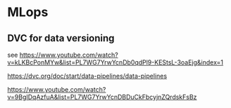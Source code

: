 
# MLops

## DVC for data versioning

see https://www.youtube.com/watch?v=kLKBcPonMYw&list=PL7WG7YrwYcnDb0qdPl9-KEStsL-3oaEjg&index=1

https://dvc.org/doc/start/data-pipelines/data-pipelines


https://www.youtube.com/watch?v=9BgIDqAzfuA&list=PL7WG7YrwYcnDBDuCkFbcyjnZQrdskFsBz